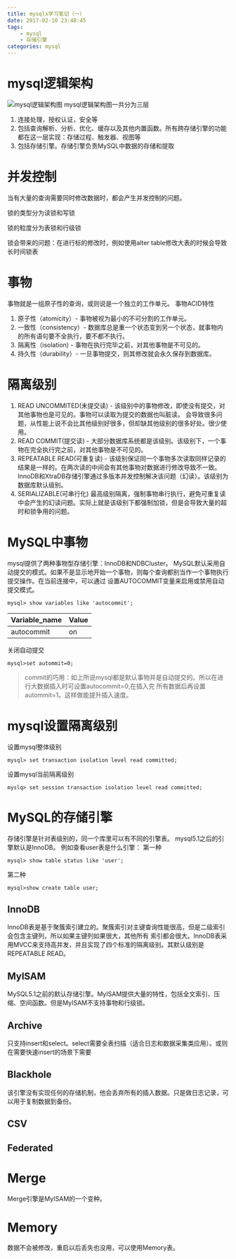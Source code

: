 ```yaml
---
title: mysqlx学习笔记（一）
date: 2017-02-10 23:48:45
tags:
    - mysql
    - 存储引擎
categories: mysql
---
```

# mysql逻辑架构
![mysql逻辑架构图](http://ol3m0nyfn.bkt.clouddn.com/2012031510324452.png)
mysql逻辑架构图一共分为三层
1. 连接处理，授权认证，安全等
2. 包括查询解析、分析、优化、缓存以及其他内置函数。所有跨存储引擎的功能都在这一层实现：存储过程、触发器、视图等
3. 包括存储引擎。存储引擎负责MySQL中数据的存储和提取

# 并发控制
当有大量的查询需要同时修改数据时，都会产生并发控制的问题。

锁的类型分为读锁和写锁

锁的粒度分为表锁和行级锁

锁会带来的问题：在进行标的修改时，例如使用alter table修改大表的时候会导致长时间锁表

# 事物
事物就是一组原子性的查询，或则说是一个独立的工作单元。
事物ACID特性

1. 原子性（atomicity）- 事物被视为最小的不可分割的工作单元。
2. 一致性（consistency）- 数据库总是重一个状态变到另一个状态，就事物内的所有语句要不全执行，要不都不执行。
3. 隔离性（isolation) - 事物在执行完毕之前，对其他事物是不可见的。
4. 持久性（durability）- 一旦事物提交，则其修改就会永久保存到数据库。

# 隔离级别
1. READ UNCOMMITED(未提交读) - 该级别中的事物修改，即使没有提交，对其他事物也是可见的。事物可以读取为提交的数据也叫脏读。
会导致很多问题，从性能上说不会比其他级别好很多，但却缺其他级别的很多好处。很少使用。
2. READ COMMIT(提交读) - 大部分数据库系统都是该级别。该级别下，一个事物在完全执行完之前，对其他事物是不可见的。
3. REPEATABLE READ(可重复读) - 该级别保证同一个事物多次读取同样记录的结果是一样的。在两次读的中间会有其他事物对数据进行修改导致不一致。
InnoDB和XtraDB存储引擎通过多版本并发控制解决该问题（幻读）。该级别为数据库默认级别。
4. SERIALIZABLE(可串行化) 最高级别隔离，强制事物串行执行，避免可重复读中会产生的幻读问题。实际上就是该级别下都强制加锁，但是会导致大量的超时和锁争用的问题。

# MySQL中事物
mysql提供了两种事物型存储引擎：InnoDB和NDBCluster。
MySQL默认采用自动提交的模式。如果不是显示地开始一个事物，则每个查询都别当作一个事物执行提交操作。在当前连接中，可以通过
设置AUTOCOMMIT变量来启用或禁用自动提交模式。

```
mysql> show variables like 'autocommit';
```
|Variable_name|Value|
|:-|-|
|autocommit|on|

关闭自动提交
```
mysql>set autommit=0;
```
> commit的巧用：如上所说mysql都是默认事物并是自动提交的。所以在进行大数据插入时可设置autocommit=0,在插入完
所有数据后再设置autommit=1。这样做能提升插入速度。

# mysql设置隔离级别
设置mysql整体级别
```
mysql> set transaction isolation level read committed;
```
设置mysql当前隔离级别
```
myslq> set session transaction isolation level read committed;
```
# MySQL的存储引擎
存储引擎是针对表级别的，同一个库里可以有不同的引擎表。
mysql5.1之后的引擎默认是InnoDB。
例如查看user表是什么引擎：
第一种
```
mysql> show table status like 'user';
```
第二种
```
mysql>show create table user;
```
## InnoDB
InnoDB表是基于聚簇索引建立的。聚簇索引对主键查询性能很高，但是二级索引会包含主键列，所以如果主键列如果很大，其他所有
索引都会很大。InnoDB表采用MVCC来支持高并发，并且实现了四个标准的隔离级别。其默认级别是REPEATABLE READ。
## MyISAM
MySQL5.1之前的默认存储引擎。MyISAM提供大量的特性，包括全文索引、压缩、空间函数。但是MyISAM不支持事物和行级锁。
## Archive
只支持insert和select。select需要全表扫描（适合日志和数据采集类应用）。或则在需要快速insert的场景下需要
## Blackhole
该引擎没有实现任何的存储机制，他会丢弃所有的插入数据。只是做日志记录，可以用于复制数据到备份。

## CSV
## Federated
# Merge
Merge引擎是MyISAM的一个变种。
# Memory
数据不会被修改，重启以后丢失也没用，可以使用Memory表。